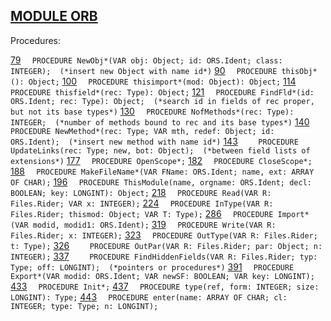 
## [MODULE ORB](https://github.com/io-core/Build/blob/main/ORB.Mod)

Procedures:

[79](https://github.com/io-core/Build/blob/main/ORB.Mod#79) `  PROCEDURE NewObj*(VAR obj: Object; id: ORS.Ident; class: INTEGER);  (*insert new Object with name id*)`
[90](https://github.com/io-core/Build/blob/main/ORB.Mod#90) `  PROCEDURE thisObj*(): Object;`
[100](https://github.com/io-core/Build/blob/main/ORB.Mod#100) `  PROCEDURE thisimport*(mod: Object): Object;`
[114](https://github.com/io-core/Build/blob/main/ORB.Mod#114) `  PROCEDURE thisfield*(rec: Type): Object;`
[121](https://github.com/io-core/Build/blob/main/ORB.Mod#121) `  PROCEDURE FindFld*(id: ORS.Ident; rec: Type): Object;  (*search id in fields of rec proper, but not its base types*)`
[130](https://github.com/io-core/Build/blob/main/ORB.Mod#130) `  PROCEDURE NofMethods*(rec: Type): INTEGER;  (*number of methods bound to rec and its base types*)`
[140](https://github.com/io-core/Build/blob/main/ORB.Mod#140) `  PROCEDURE NewMethod*(rec: Type; VAR mth, redef: Object; id: ORS.Ident);  (*insert new method with name id*)`
[143](https://github.com/io-core/Build/blob/main/ORB.Mod#143) `    PROCEDURE UpdateLinks(rec: Type; new, bot: Object);  (*between field lists of extensions*)`
[177](https://github.com/io-core/Build/blob/main/ORB.Mod#177) `  PROCEDURE OpenScope*;`
[182](https://github.com/io-core/Build/blob/main/ORB.Mod#182) `  PROCEDURE CloseScope*;`
[188](https://github.com/io-core/Build/blob/main/ORB.Mod#188) `  PROCEDURE MakeFileName*(VAR FName: ORS.Ident; name, ext: ARRAY OF CHAR);`
[196](https://github.com/io-core/Build/blob/main/ORB.Mod#196) `  PROCEDURE ThisModule(name, orgname: ORS.Ident; decl: BOOLEAN; key: LONGINT): Object;`
[218](https://github.com/io-core/Build/blob/main/ORB.Mod#218) `  PROCEDURE Read(VAR R: Files.Rider; VAR x: INTEGER);`
[224](https://github.com/io-core/Build/blob/main/ORB.Mod#224) `  PROCEDURE InType(VAR R: Files.Rider; thismod: Object; VAR T: Type);`
[286](https://github.com/io-core/Build/blob/main/ORB.Mod#286) `  PROCEDURE Import*(VAR modid, modid1: ORS.Ident);`
[319](https://github.com/io-core/Build/blob/main/ORB.Mod#319) `  PROCEDURE Write(VAR R: Files.Rider; x: INTEGER);`
[323](https://github.com/io-core/Build/blob/main/ORB.Mod#323) `  PROCEDURE OutType(VAR R: Files.Rider; t: Type);`
[326](https://github.com/io-core/Build/blob/main/ORB.Mod#326) `    PROCEDURE OutPar(VAR R: Files.Rider; par: Object; n: INTEGER);`
[337](https://github.com/io-core/Build/blob/main/ORB.Mod#337) `    PROCEDURE FindHiddenFields(VAR R: Files.Rider; typ: Type; off: LONGINT);  (*pointers or procedures*)`
[391](https://github.com/io-core/Build/blob/main/ORB.Mod#391) `  PROCEDURE Export*(VAR modid: ORS.Ident; VAR newSF: BOOLEAN; VAR key: LONGINT);`
[433](https://github.com/io-core/Build/blob/main/ORB.Mod#433) `  PROCEDURE Init*;`
[437](https://github.com/io-core/Build/blob/main/ORB.Mod#437) `  PROCEDURE type(ref, form: INTEGER; size: LONGINT): Type;`
[443](https://github.com/io-core/Build/blob/main/ORB.Mod#443) `  PROCEDURE enter(name: ARRAY OF CHAR; cl: INTEGER; type: Type; n: LONGINT);`
